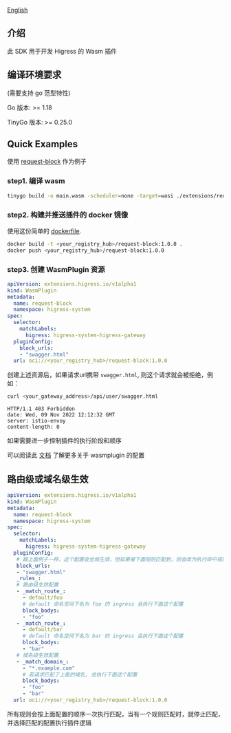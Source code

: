 [English](./README_EN.md)

## 介绍

此 SDK 用于开发 Higress 的 Wasm 插件

## 编译环境要求

(需要支持 go 范型特性)

Go 版本: >= 1.18

TinyGo 版本: >= 0.25.0

## Quick Examples

使用 [request-block](extensions/request-block) 作为例子

### step1. 编译 wasm

```bash
tinygo build -o main.wasm -scheduler=none -target=wasi ./extensions/request-block/main.go
```

### step2. 构建并推送插件的 docker 镜像

使用这份简单的 [dockerfile](./Dockerfile).

```bash
docker build -t <your_registry_hub>/request-block:1.0.0 .
docker push <your_registry_hub>/request-block:1.0.0
```

### step3. 创建 WasmPlugin 资源

```yaml
apiVersion: extensions.higress.io/v1alpha1
kind: WasmPlugin
metadata:
  name: request-block
  namespace: higress-system
spec:
  selector:
    matchLabels:
      higress: higress-system-higress-gateway
  pluginConfig:
    block_urls:
    - "swagger.html"
  url: oci://<your_registry_hub>/request-block:1.0.0
```

创建上述资源后，如果请求url携带 `swagger.html`, 则这个请求就会被拒绝，例如：

```bash
curl <your_gateway_address>/api/user/swagger.html
```

```text
HTTP/1.1 403 Forbidden
date: Wed, 09 Nov 2022 12:12:32 GMT
server: istio-envoy
content-length: 0
```

如果需要进一步控制插件的执行阶段和顺序

可以阅读此 [文档](https://istio.io/latest/docs/reference/config/proxy_extensions/wasm-plugin/) 了解更多关于 wasmplugin 的配置


## 路由级或域名级生效

```yaml
apiVersion: extensions.higress.io/v1alpha1
kind: WasmPlugin
metadata:
  name: request-block
  namespace: higress-system
spec:
  selector:
    matchLabels:
      higress: higress-system-higress-gateway 
  pluginConfig:
   # 跟上面例子一样，这个配置会全局生效，但如果被下面规则匹配到，则会改为执行命中规则的配置
   block_urls:
   - "swagger.html"
   _rules_:
   # 路由级生效配置
   - _match_route_:
     - default/foo
     # default 命名空间下名为 foo 的 ingress 会执行下面这个配置
     block_bodys:
     - "foo"
   - _match_route_:
     - default/bar
     # default 命名空间下名为 bar 的 ingress 会执行下面这个配置
     block_bodys:
     - "bar"
   # 域名级生效配置
   - _match_domain_:
     - "*.example.com"
     # 若请求匹配了上面的域名, 会执行下面这个配置
     block_bodys:
     - "foo"
     - "bar"
  url: oci://<your_registry_hub>/request-block:1.0.0
```

所有规则会按上面配置的顺序一次执行匹配，当有一个规则匹配时，就停止匹配，并选择匹配的配置执行插件逻辑

